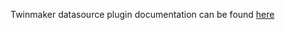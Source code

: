 Twinmaker datasource plugin documentation can be found [here](https://grafana.com/docs/plugins/grafana-iot-twinmaker-app/latest#aws-iot-twinmaker-datasource)